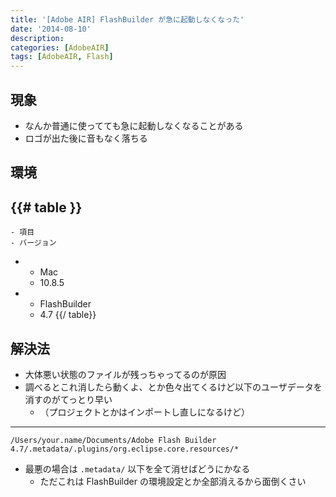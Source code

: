 ```yaml
---
title: '[Adobe AIR] FlashBuilder が急に起動しなくなった'
date: '2014-08-10'
description:
categories: [AdobeAIR]
tags: [AdobeAIR, Flash]
---
```


## 現象

- なんか普通に使ってても急に起動しなくなることがある
- ロゴが出た後に音もなく落ちる

## 環境

{{# table }}
  -
    - 項目
    - バージョン
  -
    - Mac
    - 10.8.5
  -
    - FlashBuilder
    - 4.7
{{/ table}}

## 解決法

- 大体悪い状態のファイルが残っちゃってるのが原因
- 調べるとこれ消したら動くよ、とか色々出てくるけど以下のユーザデータを消すのがてっとり早い
    - （プロジェクトとかはインポートし直しになるけど）

___

    /Users/your.name/Documents/Adobe Flash Builder 4.7/.metadata/.plugins/org.eclipse.core.resources/*

- 最悪の場合は `.metadata/` 以下を全て消せばどうにかなる
    - ただこれは FlashBuilder の環境設定とか全部消えるから面倒くさい

